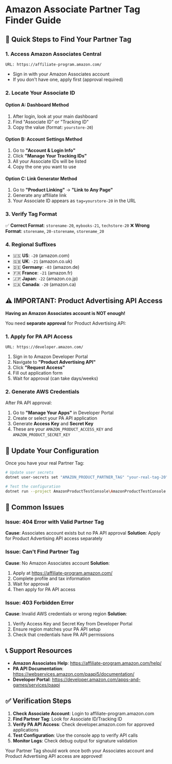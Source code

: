 # Amazon Associate Partner Tag Finder Guide

## 🎯 Quick Steps to Find Your Partner Tag

### 1. **Access Amazon Associates Central**
```
URL: https://affiliate-program.amazon.com/
```
- Sign in with your Amazon Associates account
- If you don't have one, apply first (approval required)

### 2. **Locate Your Associate ID**

#### Option A: Dashboard Method
1. After login, look at your main dashboard
2. Find "Associate ID" or "Tracking ID" 
3. Copy the value (format: `yourstore-20`)

#### Option B: Account Settings Method
1. Go to **"Account & Login Info"**
2. Click **"Manage Your Tracking IDs"**
3. All your Associate IDs will be listed
4. Copy the one you want to use

#### Option C: Link Generator Method
1. Go to **"Product Linking"** → **"Link to Any Page"**
2. Generate any affiliate link
3. Your Associate ID appears as `tag=yourstore-20` in the URL

### 3. **Verify Tag Format**
✅ **Correct Format**: `storename-20`, `mybooks-21`, `techstore-20`
❌ **Wrong Format**: `storename`, `20-storename`, `storename_20`

### 4. **Regional Suffixes**
- 🇺🇸 **US**: `-20` (amazon.com)
- 🇬🇧 **UK**: `-21` (amazon.co.uk)  
- 🇩🇪 **Germany**: `-03` (amazon.de)
- 🇫🇷 **France**: `-21` (amazon.fr)
- 🇯🇵 **Japan**: `-22` (amazon.co.jp)
- 🇨🇦 **Canada**: `-20` (amazon.ca)

## ⚠️ IMPORTANT: Product Advertising API Access

**Having an Amazon Associates account is NOT enough!**

You need **separate approval** for Product Advertising API:

### 1. Apply for PA API Access
```
URL: https://developer.amazon.com/
```
1. Sign in to Amazon Developer Portal
2. Navigate to **"Product Advertising API"**
3. Click **"Request Access"** 
4. Fill out application form
5. Wait for approval (can take days/weeks)

### 2. Generate AWS Credentials
After PA API approval:
1. Go to **"Manage Your Apps"** in Developer Portal
2. Create or select your PA API application
3. Generate **Access Key** and **Secret Key**
4. These are your `AMAZON_PRODUCT_ACCESS_KEY` and `AMAZON_PRODUCT_SECRET_KEY`

## 🔧 Update Your Configuration

Once you have your real Partner Tag:

```bash
# Update user secrets
dotnet user-secrets set "AMAZON_PRODUCT_PARTNER_TAG" "your-real-tag-20" --project InkStainedWretchFunctions\InkStainedWretchFunctions.csproj

# Test the configuration
dotnet run --project AmazonProductTestConsole\AmazonProductTestConsole.csproj -- --config
```

## 🚨 Common Issues

### Issue: 404 Error with Valid Partner Tag
**Cause**: Associates account exists but no PA API approval
**Solution**: Apply for Product Advertising API access separately

### Issue: Can't Find Partner Tag
**Cause**: No Amazon Associates account
**Solution**: 
1. Apply at https://affiliate-program.amazon.com/
2. Complete profile and tax information
3. Wait for approval
4. Then apply for PA API access

### Issue: 403 Forbidden Error  
**Cause**: Invalid AWS credentials or wrong region
**Solution**: 
1. Verify Access Key and Secret Key from Developer Portal
2. Ensure region matches your PA API setup
3. Check that credentials have PA API permissions

## 📞 Support Resources

- **Amazon Associates Help**: https://affiliate-program.amazon.com/help/
- **PA API Documentation**: https://webservices.amazon.com/paapi5/documentation/
- **Developer Portal**: https://developer.amazon.com/apps-and-games/services/paapi

## ✅ Verification Steps

1. **Check Associate Account**: Login to affiliate-program.amazon.com
2. **Find Partner Tag**: Look for Associate ID/Tracking ID
3. **Verify PA API Access**: Check developer.amazon.com for approved applications
4. **Test Configuration**: Use the console app to verify API calls
5. **Monitor Logs**: Check debug output for signature validation

Your Partner Tag should work once both your Associates account and Product Advertising API access are approved!